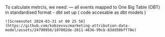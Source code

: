 To calculate metrcis, we need:
    — all events mapped to One Big Table (OBT) in standardised format
    - dbt set up ( code accesable as dbt models )

    ![Screenshot 2024-03-31 at 00 25 56](https://github.com/kobzevvv/marketing-attribution-data-model/assets/24790956/107002de-2011-4836-99cb-83dd50bff78e)
